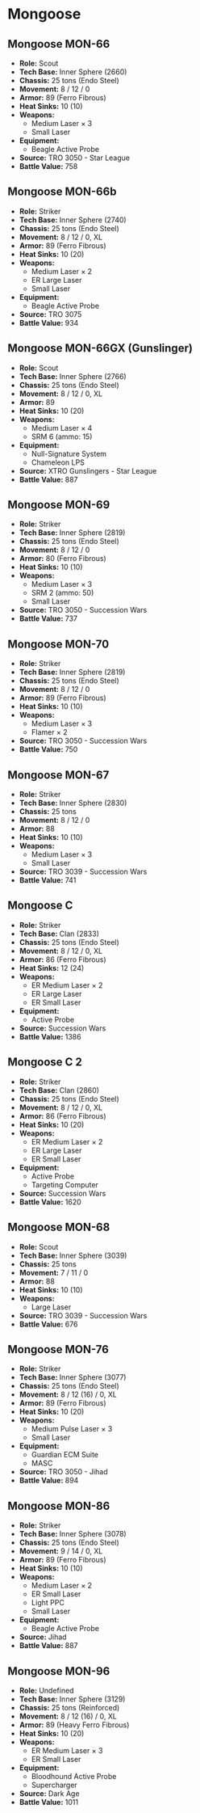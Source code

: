 # Mongoose
## Mongoose MON-66
- **Role:** Scout
- **Tech Base:** Inner Sphere (2660)
- **Chassis:** 25 tons (Endo Steel)
- **Movement:** 8 / 12 / 0
- **Armor:** 89 (Ferro Fibrous)
- **Heat Sinks:** 10 (10)
- **Weapons:**
  - Medium Laser × 3
  - Small Laser
- **Equipment:**
  - Beagle Active Probe
- **Source:** TRO 3050 - Star League
- **Battle Value:** 758

## Mongoose MON-66b
- **Role:** Striker
- **Tech Base:** Inner Sphere (2740)
- **Chassis:** 25 tons (Endo Steel)
- **Movement:** 8 / 12 / 0, XL
- **Armor:** 89 (Ferro Fibrous)
- **Heat Sinks:** 10 (20)
- **Weapons:**
  - Medium Laser × 2
  - ER Large Laser
  - Small Laser
- **Equipment:**
  - Beagle Active Probe
- **Source:** TRO 3075
- **Battle Value:** 934

## Mongoose MON-66GX (Gunslinger)
- **Role:** Scout
- **Tech Base:** Inner Sphere (2766)
- **Chassis:** 25 tons (Endo Steel)
- **Movement:** 8 / 12 / 0, XL
- **Armor:** 89
- **Heat Sinks:** 10 (20)
- **Weapons:**
  - Medium Laser × 4
  - SRM 6 (ammo: 15)
- **Equipment:**
  - Null-Signature System
  - Chameleon LPS
- **Source:** XTRO Gunslingers - Star League
- **Battle Value:** 887

## Mongoose MON-69
- **Role:** Striker
- **Tech Base:** Inner Sphere (2819)
- **Chassis:** 25 tons (Endo Steel)
- **Movement:** 8 / 12 / 0
- **Armor:** 80 (Ferro Fibrous)
- **Heat Sinks:** 10 (10)
- **Weapons:**
  - Medium Laser × 3
  - SRM 2 (ammo: 50)
  - Small Laser
- **Source:** TRO 3050 - Succession Wars
- **Battle Value:** 737

## Mongoose MON-70
- **Role:** Striker
- **Tech Base:** Inner Sphere (2819)
- **Chassis:** 25 tons (Endo Steel)
- **Movement:** 8 / 12 / 0
- **Armor:** 89 (Ferro Fibrous)
- **Heat Sinks:** 10 (10)
- **Weapons:**
  - Medium Laser × 3
  - Flamer × 2
- **Source:** TRO 3050 - Succession Wars
- **Battle Value:** 750

## Mongoose MON-67
- **Role:** Striker
- **Tech Base:** Inner Sphere (2830)
- **Chassis:** 25 tons
- **Movement:** 8 / 12 / 0
- **Armor:** 88
- **Heat Sinks:** 10 (10)
- **Weapons:**
  - Medium Laser × 3
  - Small Laser
- **Source:** TRO 3039 - Succession Wars
- **Battle Value:** 741

## Mongoose C
- **Role:** Striker
- **Tech Base:** Clan (2833)
- **Chassis:** 25 tons (Endo Steel)
- **Movement:** 8 / 12 / 0, XL
- **Armor:** 86 (Ferro Fibrous)
- **Heat Sinks:** 12 (24)
- **Weapons:**
  - ER Medium Laser × 2
  - ER Large Laser
  - ER Small Laser
- **Equipment:**
  - Active Probe
- **Source:** Succession Wars
- **Battle Value:** 1386

## Mongoose C 2
- **Role:** Striker
- **Tech Base:** Clan (2860)
- **Chassis:** 25 tons (Endo Steel)
- **Movement:** 8 / 12 / 0, XL
- **Armor:** 86 (Ferro Fibrous)
- **Heat Sinks:** 10 (20)
- **Weapons:**
  - ER Medium Laser × 2
  - ER Large Laser
  - ER Small Laser
- **Equipment:**
  - Active Probe
  - Targeting Computer
- **Source:** Succession Wars
- **Battle Value:** 1620

## Mongoose MON-68
- **Role:** Scout
- **Tech Base:** Inner Sphere (3039)
- **Chassis:** 25 tons
- **Movement:** 7 / 11 / 0
- **Armor:** 88
- **Heat Sinks:** 10 (10)
- **Weapons:**
  - Large Laser
- **Source:** TRO 3039 - Succession Wars
- **Battle Value:** 676

## Mongoose MON-76
- **Role:** Striker
- **Tech Base:** Inner Sphere (3077)
- **Chassis:** 25 tons (Endo Steel)
- **Movement:** 8 / 12 (16) / 0, XL
- **Armor:** 89 (Ferro Fibrous)
- **Heat Sinks:** 10 (20)
- **Weapons:**
  - Medium Pulse Laser × 3
  - Small Laser
- **Equipment:**
  - Guardian ECM Suite
  - MASC
- **Source:** TRO 3050 - Jihad
- **Battle Value:** 894

## Mongoose MON-86
- **Role:** Striker
- **Tech Base:** Inner Sphere (3078)
- **Chassis:** 25 tons (Endo Steel)
- **Movement:** 9 / 14 / 0, XL
- **Armor:** 89 (Ferro Fibrous)
- **Heat Sinks:** 10 (10)
- **Weapons:**
  - Medium Laser × 2
  - ER Small Laser
  - Light PPC
  - Small Laser
- **Equipment:**
  - Beagle Active Probe
- **Source:** Jihad
- **Battle Value:** 887

## Mongoose MON-96
- **Role:** Undefined
- **Tech Base:** Inner Sphere (3129)
- **Chassis:** 25 tons (Reinforced)
- **Movement:** 8 / 12 (16) / 0, XL
- **Armor:** 89 (Heavy Ferro Fibrous)
- **Heat Sinks:** 10 (20)
- **Weapons:**
  - ER Medium Laser × 3
  - ER Small Laser
- **Equipment:**
  - Bloodhound Active Probe
  - Supercharger
- **Source:** Dark Age
- **Battle Value:** 1011

